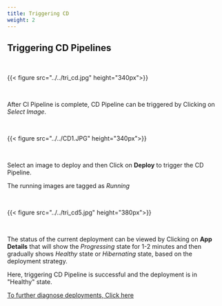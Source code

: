 ```yaml
---
title: Triggering CD
weight: 2
---
```


## Triggering CD Pipelines

&nbsp;&nbsp;

{{< figure src="../../tri_cd.jpg" height="340px">}}

&nbsp;&nbsp;

After CI Pipeline is complete, CD Pipeline can be triggered by Clicking on 
*Select Image*.

&nbsp;&nbsp;

{{< figure src="../../CD1.JPG" height="340px">}}

&nbsp;&nbsp;

Select an image to deploy and then Click on **Deploy** to trigger the CD Pipeline.

The running images are tagged as *Running*

&nbsp;&nbsp;

{{< figure src="../../tri_cd5.jpg" height="380px">}}

&nbsp;&nbsp;

The  status of the current deployment can be viewed by Clicking on **App Details** that will show the *Progressing* state for 1-2 minutes and then gradually shows *Healthy* state or *Hibernating* state, based on the deployment strategy.

Here, triggering CD Pipeline is successful and the deployment is in "Healthy" state.


[To further diagnose deployments, Click here](/docs/reference/debugging_deployments_and_monitoring/)

